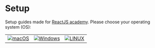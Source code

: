 # Setup

Setup guides made for [ReactJS academy](https://reactjs.academy/). Please choose your operating system (OS):

<table>
  <tr>
    <td>
      <a href="MACOS.md">
        <img src="https://cdn.svgporn.com/logos/apple.svg" alt="macOS" />
      </a>
    </td>
    <td>
      <a href="WINDOWS.md">
        <img src="https://cdn.svgporn.com/logos/linux-tux.svg" alt="Windows">
      </a>
    </td>
    <td>
      <a href="LINUX.md">
        <img src="https://cdn.svgporn.com/logos/microsoft-windows.svg" alt="LINUX" />
      </a>
    </td>
  </tr>
</table>
